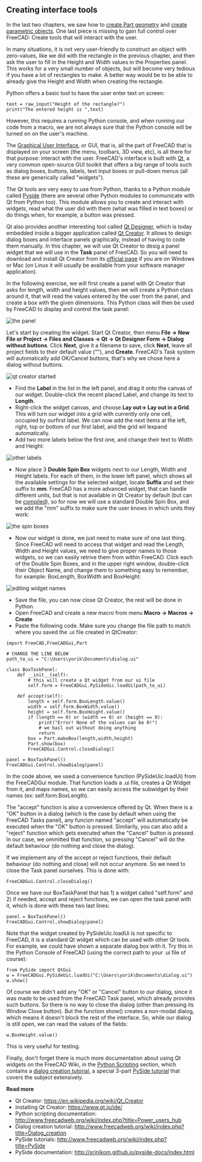 ## Creating interface tools

In the last two chapters, we saw how to [create Part geometry](creating_and_manipulating_geometry.md) and [create parametric objects](creating_parametric_objects.md). One last piece is missing to gain full control over FreeCAD: Create tools that will interact with the user.

In many situations, it is not very user-friendly to construct an object with zero-values, like we did with the rectangle in the previous chapter, and then ask the user to fill in the Height and Width values in the Properties panel. This works for a very small number of objects, but will become very tedious if you have a lot of rectangles to make. A better way would be to be able to already give the Height and Width when creating the rectangle.

Python offers a basic tool to have the user enter text on screen:

```
text = raw_input("Height of the rectangle?")
print("The entered height is ",text)
```

However, this requires a running Python console, and when running our code from a macro, we are not always sure that the Python console will be turned on on the user's machine.

The [Graphical User Interface](https://en.wikipedia.org/wiki/Graphical_user_interface), or GUI, that is, all the part of FreeCAD that is displayed on your screen (the menu, toolbars, 3D view, etc), is all there for that purpose: interact with the user. FreeCAD's interface is built with [Qt](https://en.wikipedia.org/wiki/Qt_(software)), a very common open-source GUI toolkit that offers a big range of tools such as dialog boxes, buttons, labels, text input boxes or pull-down menus (all these are generically called "widgets").

The Qt tools are very easy to use from Python, thanks to a Python module called [Pyside](https://en.wikipedia.org/wiki/PySide) (there are several other Python modules to communicate with Qt from Python too). This module allows you to create and interact with widgets, read what the user did with them (what was filled in text boxes) or do things when, for example, a button was pressed.

Qt also provides another interesting tool called [Qt Designer](http://doc.qt.io/qt-4.8/designer-manual.html), which is today embedded inside a bigger application called [Qt Creator](https://en.wikipedia.org/wiki/Qt_Creator). It allows to design dialog boxes and interface panels graphically, instead of having to code them manually. In this chapter, we will use Qt Creator to desig a panel widget that we will use in the **Task** panel of FreeCAD. So you will need to download and install Qt Creator from its [official page](https://www.qt.io/ide/) if you are on Windows or Mac (on Linux it will usually be available from your software manager application).

In the following exercise, we will first create a panel with Qt Creator that asks for length, width and height values, then we will create a Python class around it, that will read the values entered by the user from the panel, and create a box with the given dimensions. This Python class will then be used by FreeCAD to display and control the task panel:

![the panel](http://www.freecadweb.org/wiki/images/0/0b/Exercise_python_07.jpg)

Let's start by creating the widget. Start Qt Creator, then menu **File -> New File or Project -> Files and Classes -> Qt -> Qt Designer Form -> Dialog without buttons**. Click **Next**, give it a filename to save, click **Next**, leave all project fields to their default value ("<none>"), and **Create**. FreeCAD's Task system will automatically add OK/Cancel buttons, that's why we chose here a dialog without buttons.

![qt creator started](http://www.freecadweb.org/wiki/images/9/91/Exercise_python_06.jpg)

* Find the **Label** in the list in the left panel, and drag it onto the canvas of our widget. Double-click the recent placed Label, and change its text to **Length**.
* Right-click the widget canvas, and choose **Lay out-> Lay out in a Grid**. This will turn our widget into a grid with currently only one cell, occupied by ourfirst label. We can now add the next items at the left, right, top or bottom of our first label, and the grid wil lexpand automatically.
* Add two more labels below the first one, and change their text to Width and Height:

![other labels](http://www.freecadweb.org/wiki/images/c/cf/Exercise_python_08.jpg)

* Now place 3 **Double Spin Box** widgets next to our Length, Width and Height labels. For each of them, in the lower left panel, which shows all the available settings for the selected widget, locate **Suffix** and set their suffix to **mm**. FreeCAD has a more advanced widget, that can handle different units, but that is not available in Qt Creator by default (but can be [compiled](http://www.freecadweb.org/wiki/index.php?title=CompileOnUnix#Qt_designer_plugin)), so for now we will use a standard Double Spin Box, and we add the "mm" suffix to make sure the user knows in which units they work:

![the spin boxes](http://www.freecadweb.org/wiki/images/a/aa/Exercise_python_09.jpg)

* Now our widget is done, we just need to make sure of one last thing. Since FreeCAD will need to access that widget and read the Length, Width and Height values, we need to give proper names to those widgets, so we can easily retrive them from within FreeCAD. Click each of the Double Spin Boxes, and in the upper right window, double-click their Object Name, and change them to something easy to remember, for example: BoxLength, BoxWidth and BoxHeight:

![editing widget names](http://www.freecadweb.org/wiki/images/2/2c/Exercise_python_10.jpg)

* Save the file, you can now close Qt Creator, the rest will be done in Python.
* Open FreeCAD and create a new macro from menu **Macro -> Macros -> Create**
* Paste the following code. Make sure you change the file path to match where you saved the .ui file created in QtCreator:

```
import FreeCAD,FreeCADGui,Part

# CHANGE THE LINE BELOW
path_to_ui = "C:\Users\yorik\Documents\dialog.ui"

class BoxTaskPanel:
    def __init__(self):
        # this will create a Qt widget from our ui file
        self.form = FreeCADGui.PySideUic.loadUi(path_to_ui)

    def accept(self):
        length = self.form.BoxLength.value()
        width = self.form.BoxWidth.value()
        height = self.form.BoxHeight.value()
        if (length == 0) or (width == 0) or (height == 0):
            print("Error! None of the values can be 0!")
            # we bail out without doing anything
            return
        box = Part.makeBox(length,width,height)
        Part.show(box)
        FreeCADGui.Control.closeDialog()
        
panel = BoxTaskPanel()
FreeCADGui.Control.showDialog(panel)
```

In the code above, we used a convenience function (PySideUic.loadUi) from the FreeCADGui module. That function loads a .ui file, creates a Qt Widget from it, and maps names, so we can easily access the subwidget by their names (ex: self.form.BoxLength).

The "accept" function is also a convenience offered by Qt. When there is a "OK" button in a dialog (which is the case by default when using the FreeCAD Tasks panel), any funcion named "accept" will automatically be executed when the "OK" button is pressed. Similarily, you can also add a "reject" function which gets executed when the "Cancel" button is pressed. In our case, we ommitted that function, so pressing "Cancel" will do the default behaviour (do nothing and close the dialog).

If we implement any of the accept or reject functions, their default behaviour (do nothing and close) will not occur anymore. So we need to close the Task panel ourselves. This is done with:

`FreeCADGui.Control.closeDialog()`

Once we have our BoxTaskPanel that has 1) a widget called "self.form" and 2) if needed, accept and reject functions, we can open the task panel with it, which is done with these two last lines:

```
panel = BoxTaskPanel()
FreeCADGui.Control.showDialog(panel)
```

Note that the widget created by PySideUic.loadUi is not specific to FreeCAD, it is a standard Qt widget which can be used with other Qt tools. For example, we could have shown a separate dialog box with it. Try this in the Python Console of FreeCAD (using the correct path to your .ui file of course):

```
from PySide import QtGui
w = FreeCADGui.PySideUic.loadUi("C:\Users\yorik\Documents\dialog.ui")
w.show()
```

Of course we didn't add any "OK" or "Cancel" button to our dialog, since it was made to be used from the FreeCAD Task panel, which already provides such buttons. So there is no way to close the dialog (other than pressing its Window Close button). But the function show() creates a non-modal dialog, which means it doesn't block the rest of the interface. So, while our dialog is still open, we can read the values of the fields:

`w.BoxHeight.value()`

This is very useful for testing.

Finally, don't forget there is much more documentation about using Qt widgets on the FreeCAD Wiki, in the [Python Scripting](http://www.freecadweb.org/wiki/index.php?title=Power_users_hub) section, which contains a [dialog creation tutorial](http://www.freecadweb.org/wiki/index.php?title=Dialog_creation), a special 3-part [PySide tutorial](http://www.freecadweb.org/wiki/index.php?title=PySide) that covers the subject extensively.

**Read more**

* Qt Creator: https://en.wikipedia.org/wiki/Qt_Creator
* Installing Qt Creator: https://www.qt.io/ide/
* Python scripting documentation: http://www.freecadweb.org/wiki/index.php?title=Power_users_hub
* Dialog creation tutorial: http://www.freecadweb.org/wiki/index.php?title=Dialog_creation
* PySide tutorials: http://www.freecadweb.org/wiki/index.php?title=PySide
* PySide documentation: http://srinikom.github.io/pyside-docs/index.html
